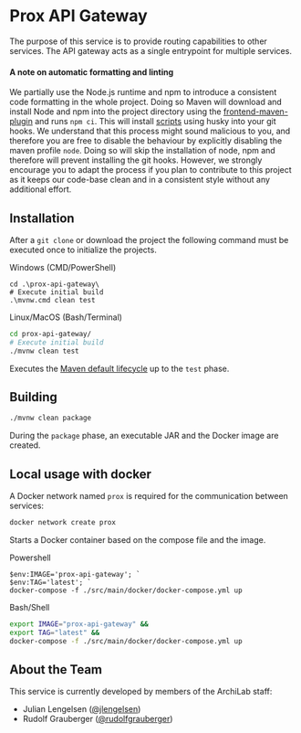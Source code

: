 # Prox API Gateway

The purpose of this service is to provide routing capabilities to other services. The API gateway
acts as a single entrypoint for multiple services.

#### A note on automatic formatting and linting

We partially use the Node.js runtime and npm to introduce a consistent code formatting in the whole
project. Doing so Maven will download and install Node and npm into the project directory using the
[frontend-maven-plugin](https://github.com/eirslett/frontend-maven-plugin)
and runs `npm ci`. This will install [scripts](./.husky) using husky into your git hooks.
We understand that this process might sound malicious to you, and therefore you are free
to disable the behaviour by explicitly disabling the maven profile `node`. Doing so will skip the
installation of node, npm and therefore will prevent installing the git hooks. However, we strongly
encourage you to adapt the process if you plan to contribute to this project as it keeps our
code-base clean and in a consistent style without any additional effort.

## Installation

After a `git clone` or download the project the following command must be executed once to initialize the projects.

Windows (CMD/PowerShell)

```posh
cd .\prox-api-gateway\
# Execute initial build
.\mvnw.cmd clean test
```

Linux/MacOS (Bash/Terminal)

```bash
cd prox-api-gateway/
# Execute initial build
./mvnw clean test
```

Executes the [Maven default lifecycle](https://maven.apache.org/guides/introduction/introduction-to-the-lifecycle.html) up to the `test` phase.

## Building

```bash
./mvnw clean package
```

During the `package` phase, an executable JAR and the Docker image are created.

## Local usage with docker

A Docker network named `prox` is required for the communication between services:

```bash
docker network create prox
```

Starts a Docker container based on the compose file and the image.

Powershell

```posh
$env:IMAGE='prox-api-gateway'; `
$env:TAG='latest'; `
docker-compose -f ./src/main/docker/docker-compose.yml up
```

Bash/Shell

```bash
export IMAGE="prox-api-gateway" &&
export TAG="latest" &&
docker-compose -f ./src/main/docker/docker-compose.yml up
```

## About the Team

This service is currently developed by members of the ArchiLab staff:

- Julian Lengelsen ([@jlengelsen](https://github.com/jlengelsen))
- Rudolf Grauberger ([@rudolfgrauberger](https://github.com/rudolfgrauberger))
